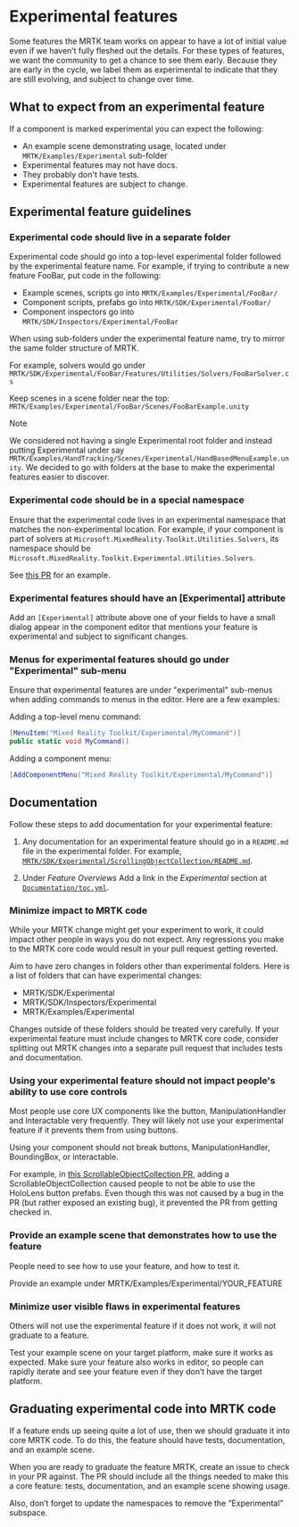 # Experimental features

Some features the MRTK team works on appear to have a lot of initial value even if we haven’t fully fleshed out the details. For these types of features, we want the community to get a chance to see them early. Because they are early in the cycle, we label them as experimental to indicate that they are still evolving, and subject to change over time.

## What to expect from an experimental feature

If a component is marked experimental you can expect the following:

- An example scene demonstrating usage, located under `MRTK/Examples/Experimental` sub-folder
- Experimental features may not have docs.
- They probably don't have tests.
- Experimental features are subject to change.

## Experimental feature guidelines

### Experimental code should live in a separate folder

Experimental code should go into a top-level experimental folder followed by the experimental feature name. For example, if trying to contribute a new feature FooBar, put code in the following:

- Example scenes, scripts go into `MRTK/Examples/Experimental/FooBar/`
- Component scripts, prefabs go into `MRTK/SDK/Experimental/FooBar/`
- Component inspectors go into `MRTK/SDK/Inspectors/Experimental/FooBar`

When using sub-folders under the experimental feature name, try to mirror the same folder structure of MRTK.

For example, solvers would go under
`MRTK/SDK/Experimental/FooBar/Features/Utilities/Solvers/FooBarSolver.cs`

Keep scenes in a scene folder near the top: `MRTK/Examples/Experimental/FooBar/Scenes/FooBarExample.unity`

> [!NOTE]
> We considered not having a single Experimental root folder and instead putting Experimental under say `MRTK/Examples/HandTracking/Scenes/Experimental/HandBasedMenuExample.unity`. We decided to go with folders at the base to make the experimental features easier to discover.

### Experimental code should be in a special namespace

Ensure that the experimental code lives in an experimental namespace that matches the non-experimental location. For example,
if your component is part of solvers at `Microsoft.MixedReality.Toolkit.Utilities.Solvers`, its namespace should be `Microsoft.MixedReality.Toolkit.Experimental.Utilities.Solvers`.

See [this PR](https://github.com/microsoft/MixedRealityToolkit-Unity/pull/4532) for an example.

### Experimental features should have an [Experimental] attribute

Add an `[Experimental]` attribute above one of your fields to have a small dialog appear in the component editor that mentions your feature is experimental and subject to significant changes.

### Menus for experimental features should go under "Experimental" sub-menu

Ensure that experimental features are under "experimental" sub-menus when adding commands to menus in the editor. Here are a few examples:

Adding a top-level menu command:

```c#
[MenuItem("Mixed Reality Toolkit/Experimental/MyCommand")]
public static void MyCommand()
```

Adding a component menu:

```c#
[AddComponentMenu("Mixed Reality Toolkit/Experimental/MyCommand")]
```

## Documentation

Follow these steps to add documentation for your experimental feature:

1. Any documentation for an experimental feature should go in a `README.md` file in the experimental folder. For example, [`MRTK/SDK/Experimental/ScrollingObjectCollection/README.md`](../../Assets/MRTK/SDK/Experimental/ScrollingObjectCollection/README.md).

1. Under *Feature Overviews* Add a link in the *Experimental* section at [`Documentation/toc.yml`](../toc.yml).

### Minimize impact to MRTK code

While your MRTK change might get your experiment to work, it could impact other people in ways you do not expect.
Any regressions you make to the MRTK core code would result in your pull request getting reverted.

Aim to have zero changes in folders other than experimental folders. Here is a list of folders that can have experimental changes:

- MRTK/SDK/Experimental
- MRTK/SDK/Inspectors/Experimental
- MRTK/Examples/Experimental

Changes outside of these folders should be treated very carefully. If your experimental feature must include changes to MRTK core code, consider splitting out MRTK changes into a separate pull request that includes tests and documentation.

### Using your experimental feature should not impact people's ability to use core controls

Most people use core UX components like the button, ManipulationHandler and Interactable very frequently. They will likely not use your experimental feature if it prevents them from using buttons.

Using your component should not break buttons, ManipulationHandler, BoundingBox, or interactable.

For example, in [this ScrollableObjectCollection PR](https://github.com/microsoft/MixedRealityToolkit-Unity/pull/6001), adding a ScrollableObjectCollection caused people to not be able to use the HoloLens button prefabs. Even though this was not caused by a bug in the PR (but rather exposed an existing bug), it prevented the PR from getting checked in.

### Provide an example scene that demonstrates how to use the feature

People need to see how to use your feature, and how to test it.

Provide an example under MRTK/Examples/Experimental/YOUR_FEATURE

### Minimize user visible flaws in experimental features

Others will not use the experimental feature if it does not work, it will not graduate to a feature.

Test your example scene on your target platform, make sure it works as expected. Make sure your feature also works in editor, so people can rapidly iterate and see your feature even if they don’t have the target platform.

## Graduating experimental code into MRTK code

If a feature ends up seeing quite a lot of use, then we should graduate it into core MRTK code. To do this, the feature should have tests, documentation, and an example scene.

When you are ready to graduate the feature MRTK, create an issue to check in your PR against. The PR should include all the things needed to make this a core feature: tests, documentation, and an example scene showing usage.

Also, don’t forget to update the namespaces to remove the “Experimental” subspace.
